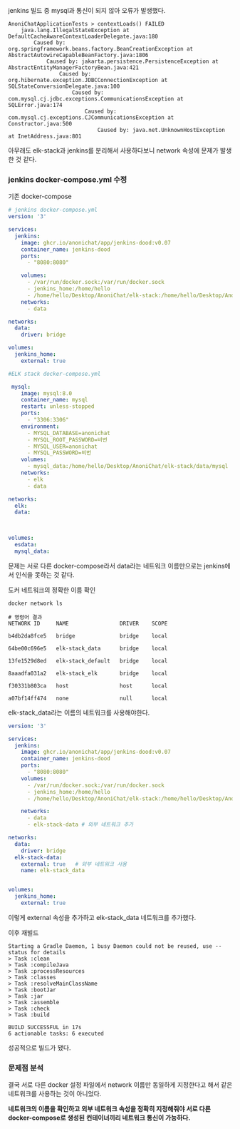 
jenkins 빌드 중 mysql과 통신이 되지 않아 오류가 발생했다.

```
AnoniChatApplicationTests > contextLoads() FAILED
    java.lang.IllegalStateException at DefaultCacheAwareContextLoaderDelegate.java:180
        Caused by: org.springframework.beans.factory.BeanCreationException at AbstractAutowireCapableBeanFactory.java:1806
            Caused by: jakarta.persistence.PersistenceException at AbstractEntityManagerFactoryBean.java:421
                Caused by: org.hibernate.exception.JDBCConnectionException at SQLStateConversionDelegate.java:100
                    Caused by: com.mysql.cj.jdbc.exceptions.CommunicationsException at SQLError.java:174
                        Caused by: com.mysql.cj.exceptions.CJCommunicationsException at Constructor.java:500
                            Caused by: java.net.UnknownHostException at InetAddress.java:801
```

아무래도 elk-stack과 jenkins를 분리해서 사용하다보니 network 속성에 문제가 발생한 것 같다.

### jenkins docker-compose.yml 수정
기존 docker-compose
```yml
# jenkins docker-compose.yml
version: '3'

services:
  jenkins:
    image: ghcr.io/anonichat/app/jenkins-dood:v0.07
    container_name: jenkins-dood
    ports:
      - "8080:8080"

    volumes:
      - /var/run/docker.sock:/var/run/docker.sock
      - jenkins_home:/home/hello
      - /home/hello/Desktop/AnoniChat/elk-stack:/home/hello/Desktop/AnoniChat/elk-stack
    networks:
      - data

networks:
  data:
    driver: bridge

volumes:
  jenkins_home:
    external: true

#ELK stack docker-compose.yml

 mysql:
    image: mysql:8.0
    container_name: mysql
    restart: unless-stopped
    ports:
      - "3306:3306"
    environment:
      - MYSQL_DATABASE=anonichat
      - MYSQL_ROOT_PASSWORD=비번
      - MYSQL_USER=anonichat
      - MYSQL_PASSWORD=비번
    volumes:
      - mysql_data:/home/hello/Desktop/AnoniChat/elk-stack/data/mysql
    networks:
      - elk
      - data

networks:
  elk:
  data:

  

volumes:
  esdata:
  mysql_data:
```
문제는 서로 다른 docker-compose라서 data라는 네트워크 이름만으로는 jenkins에서 인식을 못하는 것 같다.

도커 네트워크의 정확한 이름 확인
```
docker network ls

# 명령어 결과
NETWORK ID     NAME                DRIVER    SCOPE

b4db2da8fce5   bridge              bridge    local

64be00c696e5   elk-stack_data      bridge    local

13fe1529d8ed   elk-stack_default   bridge    local

8aaadfa031a2   elk-stack_elk       bridge    local

f30331b803ca   host                host      local

a07bf14ff474   none                null      local
```
elk-stack_data라는 이름의 네트워크를 사용해야한다.

```yml
version: '3'

services:
  jenkins:
    image: ghcr.io/anonichat/app/jenkins-dood:v0.07
    container_name: jenkins-dood
    ports:
      - "8080:8080"
    volumes:
      - /var/run/docker.sock:/var/run/docker.sock
      - jenkins_home:/home/hello
      - /home/hello/Desktop/AnoniChat/elk-stack:/home/hello/Desktop/AnoniChat/elk-stack

    networks:
      - data
      - elk-stack-data # 외부 네트워크 추가

networks:
  data:
    driver: bridge
  elk-stack-data:     
    external: true   # 외부 네트워크 사용
    name: elk-stack_data


volumes:
  jenkins_home:
    external: true
```

이렇게 external 속성을 추가하고 elk-stack_data 네트워크를 추가했다.

이후 재빌드

```
Starting a Gradle Daemon, 1 busy Daemon could not be reused, use --status for details
> Task :clean
> Task :compileJava
> Task :processResources
> Task :classes
> Task :resolveMainClassName
> Task :bootJar
> Task :jar
> Task :assemble
> Task :check
> Task :build

BUILD SUCCESSFUL in 17s
6 actionable tasks: 6 executed
```
성공적으로 빌드가 됐다.

### 문제점 분석
결국 서로 다른 docker 설정 파일에서 network 이름만 동일하게 지정한다고 해서 같은 네트워크를 사용하는 것이 아니었다.

**네트워크의 이름을 확인하고 외부 네트워크 속성을 정확히 지정해줘야 서로 다른 docker-compose로 생성된**
**컨테이너끼리 네트워크 통신이 가능하다.**